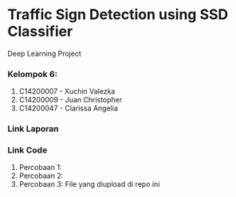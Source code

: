 # Traffic Sign Detection using SSD Classifier
Deep Learning Project

### Kelompok 6:
1. C14200007 - Xuchin Valezka
2. C14200009 - Juan Christopher
3. C14200047 - Clarissa Angelia

### Link Laporan

### Link Code
1. Percobaan 1:
2. Percobaan 2:
3. Percobaan 3: File yang diupload di repo ini
